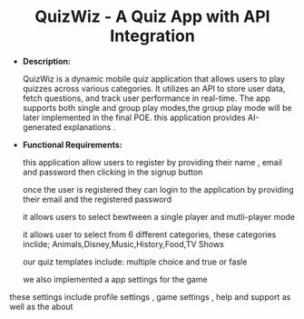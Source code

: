 <div style="text-align: center;">
    <h1>QuizWiz - A Quiz App with API Integration</h1>
</div>
<ul><li><strong>Description:</strong></li></ul>
<ul>QuizWiz is a dynamic mobile quiz  application that allows users to play quizzes across various categories. It utilizes an API to store user data, fetch questions, and track user performance in real-time. The app supports both single and group play modes,the group play mode will be later implemented in the final POE. this application provides AI-generated explanations .
</ul>

<ul><li><strong>Functional Requirements:</strong></li></ul>

<ul>this application allow users to register by providing their name , email and password then clicking in the signup button 
<ul></ul>once the user is registered they can  login to the application by providing their email and the registered password </ul>
</ul>
<ul>it allows users to select bewtween a single player and mutli-player mode 
</ul>
<ul>it allows user to select from 6 different categories, these categories inclide; Animals,Disney,Music,History,Food,TV Shows
</ul>
<ul>our quiz templates include: multiple choice and true or fasle 
</ul>
<ul>we also implemented a app settings for the game </ul>
</ul> these settings include profile settings , game settings , help and support as well as the about </ul>



